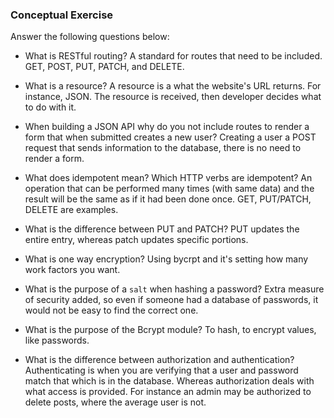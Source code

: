 ### Conceptual Exercise

Answer the following questions below:

- What is RESTful routing?
    A standard for routes that need to be included.  GET, POST, PUT, PATCH, and DELETE.
- What is a resource?
  A resource is a what the website's URL returns. For instance, JSON. The resource is received, then developer decides what to do with it.

- When building a JSON API why do you not include routes to render a form that when submitted creates a new user?
    Creating a user a POST request that sends information to the database, there is no need to render a form.

- What does idempotent mean? Which HTTP verbs are idempotent?
    An operation that can be performed many times (with same data) and the result will be the same as if it had been done once.  GET, PUT/PATCH, DELETE are examples. 

- What is the difference between PUT and PATCH?
    PUT updates the entire entry, whereas patch updates specific portions.
- What is one way encryption?
    Using bycrpt and it's setting how many work factors you want.

- What is the purpose of a `salt` when hashing a password?
    Extra measure of security added, so even if someone had a database of passwords, it would not be easy to find the correct one.
- What is the purpose of the Bcrypt module?
    To hash, to encrypt values, like passwords. 
- What is the difference between authorization and authentication?
        Authenticating is when you are verifying that a user and password match that which is in the database.  Whereas authorization deals with what access is provided. For instance an admin may be authorized to delete posts, where the average user is not.
